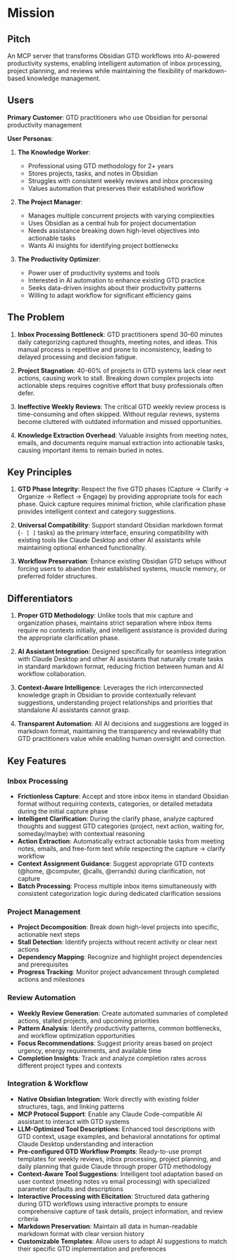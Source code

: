 # Mission

## Pitch

An MCP server that transforms Obsidian GTD workflows into AI-powered productivity systems, enabling intelligent automation of inbox processing, project planning, and reviews while maintaining the flexibility of markdown-based knowledge management.

## Users

**Primary Customer**: GTD practitioners who use Obsidian for personal productivity management

**User Personas**:

1. **The Knowledge Worker**:
   - Professional using GTD methodology for 2+ years
   - Stores projects, tasks, and notes in Obsidian
   - Struggles with consistent weekly reviews and inbox processing
   - Values automation that preserves their established workflow

2. **The Project Manager**:
   - Manages multiple concurrent projects with varying complexities
   - Uses Obsidian as a central hub for project documentation
   - Needs assistance breaking down high-level objectives into actionable tasks
   - Wants AI insights for identifying project bottlenecks

3. **The Productivity Optimizer**:
   - Power user of productivity systems and tools
   - Interested in AI automation to enhance existing GTD practice
   - Seeks data-driven insights about their productivity patterns
   - Willing to adapt workflow for significant efficiency gains

## The Problem

1. **Inbox Processing Bottleneck**: GTD practitioners spend 30-60 minutes daily categorizing captured thoughts, meeting notes, and ideas. This manual process is repetitive and prone to inconsistency, leading to delayed processing and decision fatigue.

2. **Project Stagnation**: 40-60% of projects in GTD systems lack clear next actions, causing work to stall. Breaking down complex projects into actionable steps requires cognitive effort that busy professionals often defer.

3. **Ineffective Weekly Reviews**: The critical GTD weekly review process is time-consuming and often skipped. Without regular reviews, systems become cluttered with outdated information and missed opportunities.

4. **Knowledge Extraction Overhead**: Valuable insights from meeting notes, emails, and documents require manual extraction into actionable tasks, causing important items to remain buried in notes.

## Key Principles

1. **GTD Phase Integrity**: Respect the five GTD phases (Capture → Clarify → Organize → Reflect → Engage) by providing appropriate tools for each phase. Quick capture requires minimal friction, while clarification phase provides intelligent context and category suggestions.

2. **Universal Compatibility**: Support standard Obsidian markdown format (`- [ ]` tasks) as the primary interface, ensuring compatibility with existing tools like Claude Desktop and other AI assistants while maintaining optional enhanced functionality.

3. **Workflow Preservation**: Enhance existing Obsidian GTD setups without forcing users to abandon their established systems, muscle memory, or preferred folder structures.

## Differentiators

1. **Proper GTD Methodology**: Unlike tools that mix capture and organization phases, maintains strict separation where inbox items require no contexts initially, and intelligent assistance is provided during the appropriate clarification phase.

2. **AI Assistant Integration**: Designed specifically for seamless integration with Claude Desktop and other AI assistants that naturally create tasks in standard markdown format, reducing friction between human and AI workflow collaboration.

3. **Context-Aware Intelligence**: Leverages the rich interconnected knowledge graph in Obsidian to provide contextually relevant suggestions, understanding project relationships and priorities that standalone AI assistants cannot grasp.

4. **Transparent Automation**: All AI decisions and suggestions are logged in markdown format, maintaining the transparency and reviewability that GTD practitioners value while enabling human oversight and correction.

## Key Features

### Inbox Processing
- **Frictionless Capture**: Accept and store inbox items in standard Obsidian format without requiring contexts, categories, or detailed metadata during the initial capture phase
- **Intelligent Clarification**: During the clarify phase, analyze captured thoughts and suggest GTD categories (project, next action, waiting for, someday/maybe) with contextual reasoning
- **Action Extraction**: Automatically extract actionable tasks from meeting notes, emails, and free-form text while respecting the capture → clarify workflow
- **Context Assignment Guidance**: Suggest appropriate GTD contexts (@home, @computer, @calls, @errands) during clarification, not capture
- **Batch Processing**: Process multiple inbox items simultaneously with consistent categorization logic during dedicated clarification sessions

### Project Management
- **Project Decomposition**: Break down high-level projects into specific, actionable next steps
- **Stall Detection**: Identify projects without recent activity or clear next actions
- **Dependency Mapping**: Recognize and highlight project dependencies and prerequisites
- **Progress Tracking**: Monitor project advancement through completed actions and milestones

### Review Automation
- **Weekly Review Generation**: Create automated summaries of completed actions, stalled projects, and upcoming priorities
- **Pattern Analysis**: Identify productivity patterns, common bottlenecks, and workflow optimization opportunities
- **Focus Recommendations**: Suggest priority areas based on project urgency, energy requirements, and available time
- **Completion Insights**: Track and analyze completion rates across different project types and contexts

### Integration & Workflow
- **Native Obsidian Integration**: Work directly with existing folder structures, tags, and linking patterns
- **MCP Protocol Support**: Enable any Claude Code-compatible AI assistant to interact with GTD systems
- **LLM-Optimized Tool Descriptions**: Enhanced tool descriptions with GTD context, usage examples, and behavioral annotations for optimal Claude Desktop understanding and interaction
- **Pre-configured GTD Workflow Prompts**: Ready-to-use prompt templates for weekly reviews, inbox processing, project planning, and daily planning that guide Claude through proper GTD methodology
- **Context-Aware Tool Suggestions**: Intelligent tool adaptation based on user context (meeting notes vs email processing) with specialized parameter defaults and descriptions
- **Interactive Processing with Elicitation**: Structured data gathering during GTD workflows using interactive prompts to ensure comprehensive capture of task details, project information, and review criteria
- **Markdown Preservation**: Maintain all data in human-readable markdown format with clear version history
- **Customizable Templates**: Allow users to adapt AI suggestions to match their specific GTD implementation and preferences
